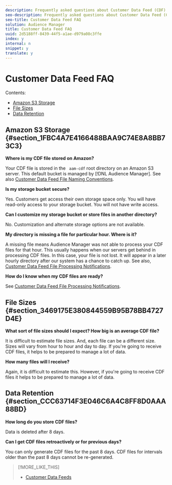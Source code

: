 ```yaml
---
description: Frequently asked questions about Customer Data Feed (CDF) files.
seo-description: Frequently asked questions about Customer Data Feed (CDF) files.
seo-title: Customer Data Feed FAQ
solution: Audience Manager
title: Customer Data Feed FAQ
uuid: 2d5188ff-8439-44f5-a1ae-d979a08c3ffe
index: y
internal: n
snippet: y
translate: y
---
```


# Customer Data Feed FAQ

Contents: 


<ul class="simplelist"> 
 <li> <a href="../c_aam_faq_intro/cdf-faq.md#section_1FBC4A7E4166488BAA9C74E8A8BB73C3" format="dita" scope="local"> Amazon S3 Storage</a> </li> 
 <li> <a href="../c_aam_faq_intro/cdf-faq.md#section_3469175E380844559B95B78BB4727D4E" format="dita" scope="local"> File Sizes </a> </li> 
 <li> <a href="../c_aam_faq_intro/cdf-faq.md#section_CCC63714F3E046C6A4C8FF8D0AAA88BD" format="dita" scope="local"> Data Retention </a> </li> 
</ul>



## Amazon S3 Storage {#section_1FBC4A7E4166488BAA9C74E8A8BB73C3}

**Where is my CDF file stored on Amazon?** 

Your CDF file is stored in the ` aam-cdf` root directory on an Amazon S3 server. This default bucket is managed by [!DNL  Audience Manager]. See also [ Customer Data Feed File Naming Conventions](../c_features/cdf-intro/cdf-file-name.md#reference_DAC53BEEA60B426588D1B66B3B92E8C1). 

**Is my storage bucket secure?** 

Yes. Customers get access their own storage space only. You will have read-only access to your storage bucket. You will not have write access. 

**Can I customize my storage bucket or store files in another directory?** 

No. Customization and alternate storage options are not available. 

**My directory is missing a file for particular hour. Where is it?** 

A missing file means Audience Manager was not able to process your CDF files for that hour. This usually happens when our servers get behind in processing CDF files. In this case, your file is not lost. It will appear in a later hourly directory after our system has a chance to catch up. See also, [ Customer Data Feed File Processing Notifications](../c_features/cdf-intro/cdf-notifications.md#concept_00F913A9946A4A10A0F34269AC84A563). 

**How do I know when my CDF files are ready?** 

See [ Customer Data Feed File Processing Notifications](../c_features/cdf-intro/cdf-notifications.md#concept_00F913A9946A4A10A0F34269AC84A563). 

## File Sizes {#section_3469175E380844559B95B78BB4727D4E}

**What sort of file sizes should I expect? How big is an average CDF file?** 

It is difficult to estimate file sizes. And, each file can be a different size. Sizes will vary from hour to hour and day to day. If you're going to receive CDF files, it helps to be prepared to manage a lot of data. 

**How many files will I receive?** 

Again, it is difficult to estimate this. However, if you're going to receive CDF files it helps to be prepared to manage a lot of data. 

## Data Retention {#section_CCC63714F3E046C6A4C8FF8D0AAA88BD}

**How long do you store CDF files?** 

Data is deleted after 8 days. 

**Can I get CDF files retroactively or for previous days?** 

You can only generate CDF files for the past 8 days. CDF files for intervals older than the past 8 days cannot be re-generated. 
>[!MORE_LIKE_THIS]
>
>* [ Customer Data Feeds ](cdf-intro.md#concept_114B993EC5E246AE8CDD55E695B344FC)
